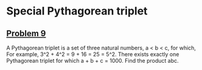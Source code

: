 # Special Pythagorean triplet
## [Problem 9](https://projecteuler.net/problem=9)
A Pythagorean triplet is a set of three natural numbers, a < b < c, for which,
For example, 3^2 + 4^2 = 9 + 16 = 25 = 5^2.
There exists exactly one Pythagorean triplet for which a + b + c = 1000.
Find the product abc.

